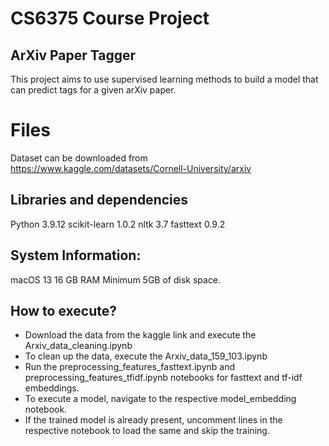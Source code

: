 # CS6375 Course Project
## ArXiv Paper Tagger

This project aims to use supervised learning methods to build a model that can predict tags for a given arXiv paper.


# Files

Dataset can be downloaded from https://www.kaggle.com/datasets/Cornell-University/arxiv

## Libraries and dependencies

Python 3.9.12
scikit-learn 1.0.2
nltk 3.7
fasttext 0.9.2
## System Information:
macOS 13
16 GB RAM
Minimum 5GB of disk space.

## How to execute?
- Download the data from the kaggle link and execute the Arxiv_data_cleaning.ipynb
- To clean up the data, execute the Arxiv_data_159_103.ipynb
- Run the preprocessing_features_fasttext.ipynb and preprocessing_features_tfidf.ipynb notebooks for fasttext and tf-idf embeddings.
- To execute a model, navigate to the respective model_embedding notebook.
- If the trained model is already present, uncomment lines in the respective notebook to load the same and skip the training.